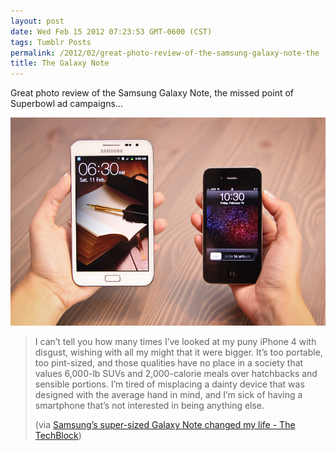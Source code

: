 ```yaml
---
layout: post
date: Wed Feb 15 2012 07:23:53 GMT-0600 (CST)
tags: Tumblr Posts
permalink: /2012/02/great-photo-review-of-the-samsung-galaxy-note-the
title: The Galaxy Note
---
```


Great photo review of the Samsung Galaxy Note, the missed point of Superbowl ad campaigns&hellip;

![](/public/assets/tumblr/tumblr_lzfrvtfdbZ1qa4klho1_1280.jpg)

> I can’t tell you how many times I’ve looked at my puny iPhone 4 with disgust, wishing with all my might that it were bigger. It’s too portable, too pint-sized, and those qualities have no place in a society that values 6,000-lb SUVs and 2,000-calorie meals over hatchbacks and sensible portions. I’m tired of misplacing a dainty device that was designed with the average hand in mind, and I’m sick of having a smartphone that’s not interested in being anything else.
> 
> (via [Samsung’s super-sized Galaxy Note changed my life - The TechBlock](http://www.thetechblock.com/articles/2012/samsungs-super-sized-galaxy-note-changed-my-life/))
